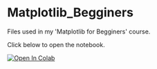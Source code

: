 # Matplotlib_Begginers
Files used in my 'Matplotlib for Begginers' course.

Click below to open the notebook.

[![Open In Colab](https://colab.research.google.com/assets/colab-badge.svg)](https://colab.research.google.com/github/akdiaz/Matplotlib_Begginers/blob/main/Matplotlib_for_Begginers.ipynb)
